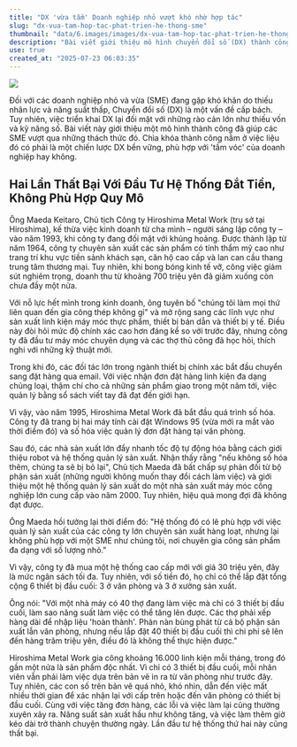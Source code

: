 ```yaml
---
title: "DX 'vừa tầm' Doanh nghiệp nhỏ vượt khó nhờ hợp tác"
slug: "dx-vua-tam-hop-tac-phat-trien-he-thong-sme"
thumbnail: "data/6.images/images/dx-vua-tam-hop-tac-phat-trien-he-thong-sme.webp"
description: "Bài viết giới thiệu mô hình chuyển đổi số (DX) thành công của các doanh nghiệp nhỏ và vừa (SME) Nhật Bản. Họ vượt qua thách thức tài chính và nhân lực bằng cách hợp tác đầu tư và phát triển hệ thống phù hợp, hướng đến DX bền vững."
use: true
created_at: "2025-07-23 06:03:35"
---
```


![](/images/20250723-00368599-diamond-000-1-view.webp)

Đối với các doanh nghiệp nhỏ và vừa (SME) đang gặp khó khăn do thiếu nhân lực và năng suất thấp, Chuyển đổi số (DX) là một vấn đề cấp bách. Tuy nhiên, việc triển khai DX lại đối mặt với những rào cản lớn như thiếu vốn và kỹ năng số. Bài viết này giới thiệu một mô hình thành công đã giúp các SME vượt qua những thách thức đó. Chìa khóa thành công nằm ở việc liệu đó có phải là một chiến lược DX bền vững, phù hợp với 'tầm vóc' của doanh nghiệp hay không.

## Hai Lần Thất Bại Với Đầu Tư Hệ Thống Đắt Tiền, Không Phù Hợp Quy Mô

Ông Maeda Keitaro, Chủ tịch Công ty Hiroshima Metal Work (trụ sở tại Hiroshima), kế thừa việc kinh doanh từ cha mình – người sáng lập công ty – vào năm 1993, khi công ty đang đối mặt với khủng hoảng. Được thành lập từ năm 1964, công ty chuyên sản xuất các sản phẩm có tính thẩm mỹ cao như trang trí khu vực tiền sảnh khách sạn, căn hộ cao cấp và lan can cầu thang trung tâm thương mại. Tuy nhiên, khi bong bóng kinh tế vỡ, công việc giảm sút nghiêm trọng, doanh thu từ khoảng 700 triệu yên đã giảm xuống còn chưa đầy một nửa.

Với nỗ lực hết mình trong kinh doanh, ông tuyên bố "chúng tôi làm mọi thứ liên quan đến gia công thép không gỉ" và mở rộng sang các lĩnh vực như sản xuất linh kiện máy móc thực phẩm, thiết bị bán dẫn và thiết bị y tế. Điều này đòi hỏi mức độ chính xác cao hơn đáng kể so với trước đây, nhưng công ty đã đầu tư máy móc chuyên dụng và các thợ thủ công đã học hỏi, thích nghi với những kỹ thuật mới.

Trong khi đó, các đối tác lớn trong ngành thiết bị chính xác bắt đầu chuyển sang đặt hàng qua email. Với việc nhận đơn đặt hàng linh kiện đa dạng chủng loại, thậm chí cho cả những sản phẩm giao trong một năm tới, việc quản lý bằng sổ sách viết tay đã đạt đến giới hạn.

Vì vậy, vào năm 1995, Hiroshima Metal Work đã bắt đầu quá trình số hóa. Công ty đã trang bị hai máy tính cài đặt Windows 95 (vừa mới ra mắt vào thời điểm đó) và số hóa việc quản lý đơn đặt hàng tại văn phòng.

Sau đó, các nhà sản xuất lớn đẩy nhanh tốc độ tự động hóa bằng cách giới thiệu robot và hệ thống quản lý sản xuất. Nhận thấy rằng "nếu không số hóa thêm, chúng ta sẽ bị bỏ lại", Chủ tịch Maeda đã bất chấp sự phản đối từ bộ phận sản xuất (những người không muốn thay đổi cách làm việc) và giới thiệu một hệ thống quản lý sản xuất do một nhà sản xuất máy móc công nghiệp lớn cung cấp vào năm 2000. Tuy nhiên, hiệu quả mong đợi đã không đạt được.

Ông Maeda hồi tưởng lại thời điểm đó: "Hệ thống đó có lẽ phù hợp với việc quản lý sản xuất của các công ty lớn chuyên sản xuất hàng loạt, nhưng lại không phù hợp với một SME như chúng tôi, nơi chuyên gia công sản phẩm đa dạng với số lượng nhỏ."

Vì vậy, công ty đã mua một hệ thống cao cấp mới với giá 30 triệu yên, đây là mức ngân sách tối đa. Tuy nhiên, với số tiền đó, họ chỉ có thể lắp đặt tổng cộng 6 thiết bị đầu cuối: 3 ở văn phòng và 3 ở xưởng sản xuất.

Ông nói: "Với một nhà máy có 40 thợ đang làm việc mà chỉ có 3 thiết bị đầu cuối, làm sao năng suất làm việc có thể tăng lên được. Các thợ phải xếp hàng dài để nhập liệu 'hoàn thành'. Phàn nàn bùng phát từ cả bộ phận sản xuất lẫn văn phòng, nhưng nếu lắp đặt 40 thiết bị đầu cuối thì chi phí sẽ lên đến hàng trăm triệu yên, điều đó là không thể thực hiện được."

Hiroshima Metal Work gia công khoảng 16.000 linh kiện mỗi tháng, trong đó gần một nửa là sản phẩm độc nhất. Vì chỉ có 3 thiết bị đầu cuối, mỗi nhân viên vẫn phải làm việc dựa trên bản vẽ in ra từ văn phòng như trước đây. Tuy nhiên, các con số trên bản vẽ quá nhỏ, khó nhìn, dẫn đến việc mất nhiều thời gian để xác nhận lại với cấp trên hoặc đến văn phòng có thiết bị đầu cuối. Cùng với việc tăng đơn hàng, các lỗi và việc làm lại cũng thường xuyên xảy ra. Năng suất sản xuất hầu như không tăng, và việc làm thêm giờ kéo dài trở thành chuyện thường ngày. Lần đầu tư hệ thống thứ hai này cũng thất bại.